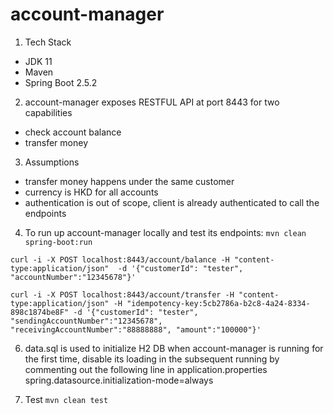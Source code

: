 # account-manager

1. Tech Stack
- JDK 11
- Maven
- Spring Boot 2.5.2

2. account-manager exposes RESTFUL API at port 8443 for two capabilities
- check account balance
- transfer money

3. Assumptions
- transfer money happens under the same customer
- currency is HKD for all accounts
- authentication is out of scope, client is already authenticated to call the endpoints

4. To run up account-manager locally and test its endpoints:
`mvn clean spring-boot:run`

`curl -i -X POST localhost:8443/account/balance -H "content-type:application/json"  -d '{"customerId": "tester", "accountNumber":"12345678"}'`

`curl -i -X POST localhost:8443/account/transfer -H "content-type:application/json" -H "idempotency-key:5cb2786a-b2c8-4a24-8334-898c1874be8F" -d '{"customerId": "tester", "sendingAccountNumber":"12345678", "receivingAccountNumber":"88888888", "amount":"100000"}'`

6. data.sql is used to initialize H2 DB when account-manager is running for the first time, disable its loading in the subsequent running by commenting out the following line in application.properties
spring.datasource.initialization-mode=always

7. Test
`mvn clean test`